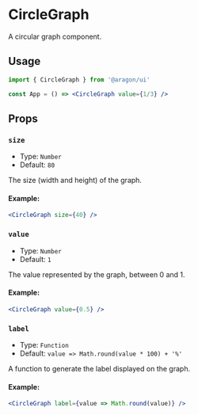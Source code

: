 # CircleGraph

A circular graph component.

## Usage

```jsx
import { CircleGraph } from '@aragon/ui'

const App = () => <CircleGraph value={1/3} />
```

## Props

### `size`

* Type: `Number`
* Default: `80`

The size (width and height) of the graph.

#### Example:

```jsx
<CircleGraph size={40} />
```

### `value`

* Type: `Number`
* Default: `1`

The value represented by the graph, between 0 and 1.

#### Example:

```jsx
<CircleGraph value={0.5} />
```

### `label`

* Type: `Function`
* Default: `value => Math.round(value * 100) + '%'`

A function to generate the label displayed on the graph.

#### Example:

```jsx
<CircleGraph label={value => Math.round(value)} />
```

